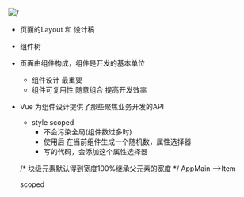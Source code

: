 ![](https://static001.geekbang.org/resource/image/0e/39/0e922d413eeeac4378233baa254dd039.png?wh=1406x544)/

- 页面的Layout 和 设计稿
- 组件树
- 页面由组件构成，组件是开发的基本单位
  - 组件设计 最重要
  - 组件可复用性 随意组合 提高开发效率

- Vue 为组件设计提供了那些聚焦业务开发的API
  - style scoped
    - 不会污染全局(组件数过多时)
    - 使用后 在当前组件生成一个随机数，属性选择器
    - 写的代码，会添加这个属性选择器





   /* 块级元素默认得到宽度100%继承父元素的宽度 */
   AppMain -->Item

   scoped